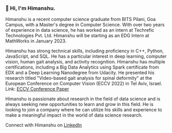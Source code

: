### 👋 Hi, I'm Himanshu.

Himanshu is a recent computer science graduate from BITS Pilani, Goa Campus, with a Master's degree in Computer Science. With over two years of experience in data science, he has worked as an intern at Techrefic Technologies Pvt. Ltd. Himanshu will be starting as an EDG Intern at MathWorks in January 2023.

Himanshu has strong technical skills, including proficiency in C++, Python, JavaScript, and SQL. He has a particular interest in deep learning, computer vision, human gait analysis, and activity recognition. Himanshu has multiple certifications, including a Big Data Analytics using Spark certificate from EDX and a Deep Learning Nanodegree from Udacity. He presented his research titled "Video-based gait analysis for spinal deformity" at the European Conference on Computer Vision (ECCV 2022) in Tel Aviv, Israel. Link: [ECCV Conference Paper](https://link.springer.com/chapter/10.1007/978-3-031-25072-9_18)

Himanshu is passionate about research in the field of data science and is always seeking new opportunities to learn and grow in this field. He is looking to join a company where he can utilize his skills and experience to make a meaningful impact in the world of data science research.

Connect with Himanshu on [LinkedIn](https://www.linkedin.com/in/hsuman)
